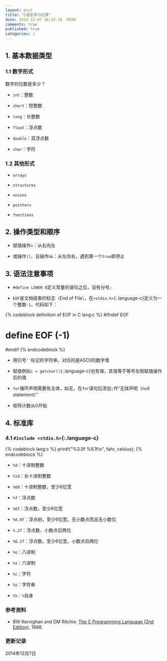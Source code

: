 ```yaml
---
layout: post
title: "C语言学习记录"
date: 2014-12-07 18:23:16 -0500
comments: true
published: true
categories: c
---
```


## 1. 基本数据类型 ##

### 1.1 数字形式 ###

数字的位数是多少？

* `int`：整数

* `short`：短整数

* `long`：长整数

* `float`：浮点数

* `double`：双浮点数

* `char`：字符

<!--more-->

### 1.2 其他形式 ###

* `arrays`

* `structures`

* `unions`

* `pointers`

* `functions`


## 2. 操作类型和顺序 ##

* 赋值操作`=`：从右向左

* 或操作`||`、且操作`&&`：从左向右，遇到第一个`true`即停止




## 3. 语法注意事项 ##

* `#define LOWER 0`定义常量的语句之后，没有分号`;`

* `EOF`是文档结束的标志（End of File），在`<stdio.h>`{:.language-c}定义为一个整数`-1`，代码如下：

{% codeblock definition of EOF in C lang:c %}
#ifndef EOF
# define EOF (-1)
#endif
{% endcodeblock %}

* 用引号`''`标记的字符串，对应的是ASCII的数字值

* 赋值例如`c = getchar()`{:.language-c}也有值，其值等于等号左侧赋值操作后的值

* `for`循环声明需要有主体，如无，在`for`语句后添加`;`作“无效声明（null statement）”

* 矩阵计数从0开始


## 4. 标准库 ##

### 4.1 `#include <stdio.h>`{:.language-c} ###

{% codeblock lang:c %}
printf("%3.0f %6.1f\n", fahr, celsius);
{% endcodeblock %}

* `%d`：十进制整数

* `%ld`：长十进制整数

* `%6d`：十进制整数，至少6位宽

* `%f`：浮点数

* `%6f`：浮点数，至少6位宽

* `%6.0f`：浮点树，至少6位宽，无小数点而且无小数位

* `%.2f`：浮点数，小数点后两位

* `%6.2f`：浮点数，至少6位宽，小数点后两位

* `%o`：八进制

* `%x`：六进制

* `%c`：字符

* `%s`：字符串

* `%%`：`%`自身


### 参考资料 ###

* BW Kernighan and DM Ritchie: [The C Programming Language (2nd Edition)](http://www.amazon.com/The-Programming-Language-2nd-Edition/dp/0131103628), 1988.

### 更新记录 ###

2014年12月7日
